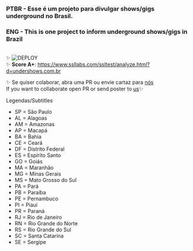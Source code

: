 ### **PTBR** - Esse é um projeto para divulgar shows/gigs underground no Brasil.

### **ENG** - This is one project to inform underground shows/gigs in Brazil
\
✨ ![DEPLOY](https://github.com/undershows/gigs/actions/workflows/workflow.yml/badge.svg) \
✨ **Score A+**: https://www.ssllabs.com/ssltest/analyze.html?d=undershows.com.br

✨ Se quiser colaborar, abra uma PR ou envie cartaz para [nós](mailto:undershowsbr@gmail.com)  
If you want to collaborate open PR or send poster to [us](mailto:undershowsbr@gmail.com)✨

Legendas/Subtitles
- SP = São Paulo
- AL = Alagoas
- AM = Amazonas
- AP = Macapá
- BA = Bahia
- CE = Ceará
- DF = Distrito Federal
- ES = Espírito Santo
- GO = Goiás
- MA = Maranhão
- MG = Minas Gerais
- MS = Mato Grosso do Sul
- PA = Pará
- PB = Paraíba
- PE = Pernambuco
- PI = Piauí
- PR = Paraná
- RJ = Rio de Janeiro
- RN = Rio Grande do Norte
- RS = Rio Grande do Sul
- SC = Santa Catarina
- SE = Sergipe